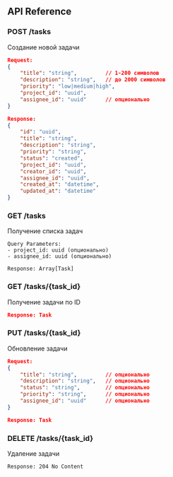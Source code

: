 ## API Reference

### POST /tasks
Создание новой задачи
```json
Request:
{
    "title": "string",         // 1-200 символов
    "description": "string",   // до 2000 символов
    "priority": "low|medium|high",
    "project_id": "uuid",
    "assignee_id": "uuid"      // опционально
}

Response:
{
    "id": "uuid",
    "title": "string",
    "description": "string",
    "priority": "string",
    "status": "created",
    "project_id": "uuid",
    "creator_id": "uuid",
    "assignee_id": "uuid",
    "created_at": "datetime",
    "updated_at": "datetime"
}
```

### GET /tasks
Получение списка задач
```
Query Parameters:
- project_id: uuid (опционально)
- assignee_id: uuid (опционально)

Response: Array[Task]
```

### GET /tasks/{task_id}
Получение задачи по ID
```json
Response: Task
```

### PUT /tasks/{task_id}
Обновление задачи
```json
Request:
{
    "title": "string",         // опционально
    "description": "string",   // опционально
    "status": "string",        // опционально
    "priority": "string",      // опционально
    "assignee_id": "uuid"      // опционально
}

Response: Task
```

### DELETE /tasks/{task_id}
Удаление задачи
```
Response: 204 No Content
```
